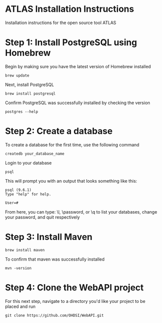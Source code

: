 # ATLAS Installation Instructions
Installation instructions for the open source tool ATLAS

# Step 1: Install PostgreSQL using Homebrew

Begin by making sure you have the latest version of Homebrew installed

`brew update`

Next, install PostgreSQL

`brew install postgresql`

Confirm PostgreSQL was successfully installed by checking the version

`postgres --help`

# Step 2: Create a database

To create a database for the first time, use the following command

`createdb your_database_name `

Login to your database

`psql`

This will prompt you with an output that looks something like this:


```
psql (9.6.1)
Type "help" for help.

User=#
```
From here, you can type: \l, \password, or \q to list your databases, change your password, and quit respectively

# Step 3: Install Maven

`brew install maven`

To confirm that maven was successfully installed

`mvn -version`

# Step 4: Clone the WebAPI project

For this next step, navigate to a directory you'd like your project to be placed and run

`git clone https://github.com/OHDSI/WebAPI.git`